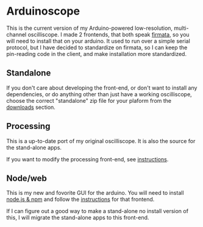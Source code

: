 # Arduinoscope

This is the current version of my Arduino-powered low-resolution, multi-channel oscilliscope. I made 2 frontends, that both speak [firmata](http://firmata.org/wiki/Download#Arduino.2FWiring), so you will need to install that on your arduino. It used to run over a simple serial protocol, but I have decided to standardize on firmata, so I can keep the pin-reading code in the client, and make installation more standardized.

## Standalone

If you don't care about developing the front-end, or don't want to install any dependencies, or do anything other than just have a working oscilliscope, choose the correct "standalone" zip file for your plaform from the [downloads](https://github.com/konsumer/arduinoscope/downloads) section.


## Processing

This is a up-to-date port of my original oscilliscope. It is also the source for the stand-alone apps.

If you want to modify the processing front-end, see [instructions](https://github.com/konsumer/arduinoscope/tree/master/processing).


## Node/web

This is my new and fovorite GUI for the arduino.  You will need to install [node.js & npm](http://nodejs.org/download/) and follow the [instructions](https://github.com/konsumer/arduinoscope/tree/master/web) for that frontend.

If I can figure out a good way to make a stand-alone no install version of this, I will migrate the stand-alone apps to this front-end.
